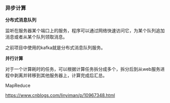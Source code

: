 ### 异步计算

**分布式消息队列**

监听在服务器某个端口上的服务，程序可以通过网络快速访问它，为某个队列追加消息或者从某个队列领取消息。

之前项目中使用的kafka就是分布式消息队列服务。

**并行计算**

对于一个计算耗时的任务，可以根据计算任务拆分成多个，拆分后到从web服务进程中剥离并转移到其他服务器上，计算完成后汇总。

MapReduce

https://www.cnblogs.com/linyiman/p/10967348.html
